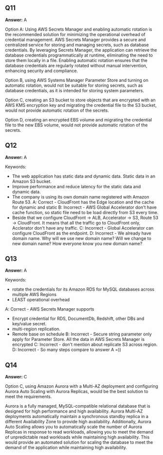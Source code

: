 ## Q11
**Answer:** A

Option A: Using AWS Secrets Manager and enabling automatic rotation is the recommended solution for minimizing the operational overhead of credential management. AWS Secrets Manager provides a secure and centralized service for storing and managing secrets, such as database credentials. By leveraging Secrets Manager, the application can retrieve the database credentials programmatically at runtime, eliminating the need to store them locally in a file. Enabling automatic rotation ensures that the database credentials are regularly rotated without manual intervention, enhancing security and compliance.

Option B, using AWS Systems Manager Parameter Store and turning on automatic rotation, would not be suitable for storing secrets, such as database credentials, as it is intended for storing system parameters.

Option C, creating an S3 bucket to store objects that are encrypted with an AWS KMS encryption key and migrating the credential file to the S3 bucket, would not provide automatic rotation of the secrets.

Option D, creating an encrypted EBS volume and migrating the credential file to the new EBS volume, would not provide automatic rotation of the secrets.

## Q12
**Answer:** A

Keywords:
- The web application has static data and dynamic data. Static data in an Amazon S3 bucket.
- Improve performance and reduce latency for the static data and dynamic data.
- The company is using its own domain name registered with Amazon Route 53.
A: Correct - CloudFront has the Edge location and the cache for dynamic and static
B: Incorrect - AWS Global Accelerator don't have cache function, so static file need to be load directly from S3 every time.
- Beside that we configure CloudFront -> ALB, Accelerator -> S3, Route 53 -> CloudFront. It means that all the traffic go to CloudFront only, Acclerator don't have any traffic.
C: Incorrect - Global Accelerator can configure CloudFront as the endpoint.
D: Incorrect - We already have domain name. Why will we use new domain name? Will we change to new domain name? How everyone know you new domain name?

## Q13
**Answer:** A

Keywords:
- rotate the credentials for its Amazon RDS for MySQL databases across multiple AWS Regions
- LEAST operational overhead

A: Correct - AWS Secrets Manager supports
- Encrypt credential for RDS, DocumentDb, Redshift, other DBs and key/value secret.
- multi-region replication.
- Remote base on schedule
B: Incorrect - Secure string parameter only apply for Parameter Store. All the data in AWS Secrets Manager is encrypted
C: Incorrect - don't mention about replicate S3 across region.
D: Incorrect - So many steps compare to answer A =))

## Q14
**Answer:** C

Option C, using Amazon Aurora with a Multi-AZ deployment and configuring Aurora Auto Scaling with Aurora Replicas, would be the best solution to meet the requirements.

Aurora is a fully managed, MySQL-compatible relational database that is designed for high performance and high availability. Aurora Multi-AZ deployments automatically maintain a synchronous standby replica in a different Availability Zone to provide high availability. Additionally, Aurora Auto Scaling allows you to automatically scale the number of Aurora Replicas in response to read workloads, allowing you to meet the demand of unpredictable read workloads while maintaining high availability. This would provide an automated solution for scaling the database to meet the demand of the application while maintaining high availability.


